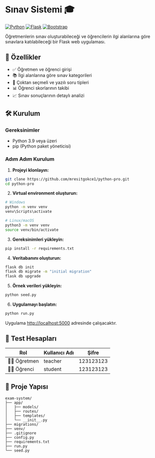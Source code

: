 # Sınav Sistemi 🎓

[![Python](https://img.shields.io/badge/Python-3.9+-blue.svg)](https://www.python.org/downloads/)
[![Flask](https://img.shields.io/badge/Flask-3.0.0-brightgreen.svg)](https://flask.palletsprojects.com/en/3.0.x/)
[![Bootstrap](https://img.shields.io/badge/Bootstrap-5.3-purple.svg)](https://getbootstrap.com/)

Öğretmenlerin sınav oluşturabileceği ve öğrencilerin ilgi alanlarına göre sınavlara katılabileceği bir Flask web uygulaması.

## 🚀 Özellikler

- ✅ Öğretmen ve öğrenci girişi
- 📚 İlgi alanlarına göre sınav kategorileri
- 📝 Çoktan seçmeli ve yazılı soru tipleri
- 📊 Öğrenci skorlarının takibi
- 📈 Sınav sonuçlarının detaylı analizi

## 🛠️ Kurulum

### Gereksinimler

- Python 3.9 veya üzeri
- pip (Python paket yöneticisi)

### Adım Adım Kurulum

1. **Projeyi klonlayın:**
```bash
git clone https://github.com/mresitgokce1/python-pro.git
cd python-pro
```

2. **Virtual environment oluşturun:**
```bash
# Windows
python -m venv venv
venv\Scripts\activate

# Linux/macOS
python3 -m venv venv
source venv/bin/activate
```

3. **Gereksinimleri yükleyin:**
```bash
pip install -r requirements.txt
```

4. **Veritabanını oluşturun:**
```bash
flask db init
flask db migrate -m "initial migration"
flask db upgrade
```

5. **Örnek verileri yükleyin:**
```bash
python seed.py
```

6. **Uygulamayı başlatın:**
```bash
python run.py
```

Uygulama [http://localhost:5000](http://localhost:5000) adresinde çalışacaktır.

## 👥 Test Hesapları

| Rol | Kullanıcı Adı | Şifre |
|-----|---------------|-------|
| 👨‍🏫 Öğretmen | teacher | 123123123 |
| 👨‍🎓 Öğrenci | student | 123123123 |

## 📁 Proje Yapısı

```
exam-system/
├── app/
│   ├── models/
│   ├── routes/
│   ├── templates/
│   └── __init__.py
├── migrations/
├── venv/
├── .gitignore
├── config.py
├── requirements.txt
├── run.py
└── seed.py
```
